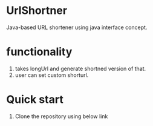 # UrlShortner
  Java-based URL shortener using java interface concept.

# functionality
   1. takes longUrl and generate shortned version of that.
   2. user can set custom shorturl.
# Quick start
  1. Clone the repository using below link
 
   

